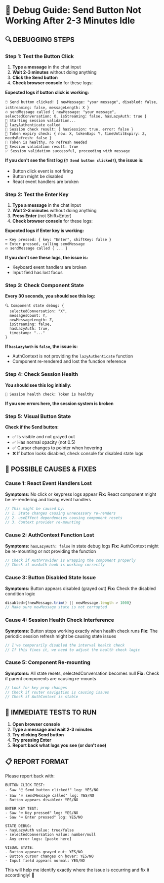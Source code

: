 # 🐛 Debug Guide: Send Button Not Working After 2-3 Minutes Idle

## **🔍 DEBUGGING STEPS**

### **Step 1: Test the Button Click**
1. **Type a message** in the chat input
2. **Wait 2-3 minutes** without doing anything
3. **Click the Send button**
4. **Check browser console** for these logs:

**Expected logs if button click is working:**
```
🖱️ Send button clicked! { newMessage: "your message", disabled: false, isStreaming: false, messageLength: X }
🔥 sendMessage called { newMessage: "your message", selectedConversation: X, isStreaming: false, hasLazyAuth: true }
🔐 Starting session validation...
🔐 lazyAuthenticate called
🔐 Session check result: { hasSession: true, error: false }
🔐 Token expiry check: { now: X, tokenExp: Y, timeUntilExpiry: Z, needsRefresh: false }
🔐 Token is healthy, no refresh needed
🔐 Session validation result: true
✅ Session validation successful, proceeding with message
```

**If you don't see the first log (`🖱️ Send button clicked!`), the issue is:**
- Button click event is not firing
- Button might be disabled
- React event handlers are broken

### **Step 2: Test the Enter Key**
1. **Type a message** in the chat input
2. **Wait 2-3 minutes** without doing anything
3. **Press Enter** (not Shift+Enter)
4. **Check browser console** for these logs:

**Expected logs if Enter key is working:**
```
⌨️ Key pressed: { key: "Enter", shiftKey: false }
⌨️ Enter pressed, calling sendMessage
🔥 sendMessage called { ... }
```

**If you don't see these logs, the issue is:**
- Keyboard event handlers are broken
- Input field has lost focus

### **Step 3: Check Component State**
**Every 30 seconds, you should see this log:**
```
🔍 Component state debug: {
  selectedConversation: "X",
  messagesCount: Y,
  newMessageLength: Z,
  isStreaming: false,
  hasLazyAuth: true,
  timestamp: "..."
}
```

**If `hasLazyAuth` is `false`, the issue is:**
- AuthContext is not providing the `lazyAuthenticate` function
- Component re-rendered and lost the function reference

### **Step 4: Check Session Health**
**You should see this log initially:**
```
🏥 Session health check: Token is healthy
```

**If you see errors here, the session system is broken**

### **Step 5: Visual Button State**
**Check if the Send button:**
- ✅ Is visible and not grayed out
- ✅ Has normal opacity (not 0.5)
- ✅ Cursor changes to pointer when hovering
- ❌ If button looks disabled, check console for disabled state logs

## **🔧 POSSIBLE CAUSES & FIXES**

### **Cause 1: React Event Handlers Lost**
**Symptoms:** No click or keypress logs appear
**Fix:** React component might be re-rendering and losing event handlers
```typescript
// This might be caused by:
// 1. State changes causing unnecessary re-renders
// 2. useEffect dependencies causing component resets
// 3. Context provider re-mounting
```

### **Cause 2: AuthContext Function Lost**
**Symptoms:** `hasLazyAuth: false` in state debug logs
**Fix:** AuthContext might be re-mounting or not providing the function
```typescript
// Check if AuthProvider is wrapping the component properly
// Check if useAuth hook is working correctly
```

### **Cause 3: Button Disabled State Issue**
**Symptoms:** Button appears disabled (grayed out)
**Fix:** Check the disabled condition logic
```typescript
disabled={!newMessage.trim() || newMessage.length > 1000}
// Make sure newMessage state is not corrupted
```

### **Cause 4: Session Health Check Interference**
**Symptoms:** Button stops working exactly when health check runs
**Fix:** The periodic session refresh might be causing state issues
```typescript
// I've temporarily disabled the interval health check
// If this fixes it, we need to adjust the health check logic
```

### **Cause 5: Component Re-mounting**
**Symptoms:** All state resets, selectedConversation becomes null
**Fix:** Check if parent components are causing re-mounts
```typescript
// Look for key prop changes
// Check if router navigation is causing issues
// Check if AuthContext is stable
```

## **🚨 IMMEDIATE TESTS TO RUN**

1. **Open browser console**
2. **Type a message and wait 2-3 minutes**
3. **Try clicking Send button**
4. **Try pressing Enter**
5. **Report back what logs you see (or don't see)**

## **📋 REPORT FORMAT**

Please report back with:
```
BUTTON CLICK TEST:
- Saw "🖱️ Send button clicked!" log: YES/NO
- Saw "🔥 sendMessage called" log: YES/NO
- Button appears disabled: YES/NO

ENTER KEY TEST:
- Saw "⌨️ Key pressed" log: YES/NO
- Saw "⌨️ Enter pressed" log: YES/NO

STATE DEBUG:
- hasLazyAuth value: true/false
- selectedConversation value: number/null
- Any error logs: [paste here]

VISUAL STATE:
- Button appears grayed out: YES/NO
- Button cursor changes on hover: YES/NO
- Input field appears normal: YES/NO
```

This will help me identify exactly where the issue is occurring and fix it accordingly! 🎯
